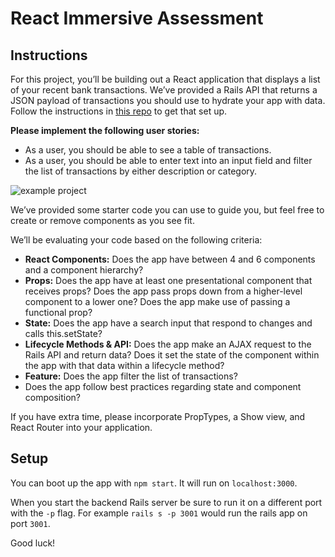 # React Immersive Assessment

## Instructions

For this project, you’ll be building out a React application that displays a list of your recent bank transactions. We’ve provided a Rails API that returns a JSON payload of transactions you should use to hydrate your app with data. Follow the instructions in [this repo](https://github.com/learn-co-curriculum/immersive-assessment-react-backend) to get that set up.

**Please implement the following user stories:**
- As a user, you should be able to see a table of transactions.
- As a user, you should be able to enter text into an input field and filter the list of transactions by either description or category.


![example project](https://s3-us-west-2.amazonaws.com/curriculum-content/web-development/react/react-assessment-example.gif)

We’ve provided some starter code you can use to guide you, but feel free to create or remove components as you see fit.

We’ll be evaluating your code based on the following criteria:
- **React Components:** Does the app have between 4 and 6 components and a component hierarchy?
- **Props:** Does the app have at least one presentational component that receives props? Does the app pass props down from a higher-level component to a lower one? Does the app make use of passing a functional prop?
- **State:** Does the app have a search input that respond to changes and calls this.setState?
- **Lifecycle Methods & API:** Does the app make an AJAX request to the Rails API and return data? Does it set the state of the component within the app with that data within a lifecycle method?
- **Feature:** Does the app filter the list of transactions?
- Does the app follow best practices regarding state and component composition?

If you have extra time, please incorporate PropTypes, a Show view, and React Router into your application.

## Setup
You can boot up the app with `npm start`. It will run on `localhost:3000`.

When you start the backend Rails server be sure to run it on a different port with the `-p` flag. For example `rails s -p 3001` would run the rails app on port `3001`.

Good luck!
